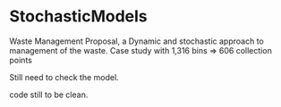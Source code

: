 # StochasticModels
Waste Management Proposal, a Dynamic and stochastic approach to management of the waste. Case study with 1,316 bins => 606 collection points


Still need to check the model.

code still to be clean.

